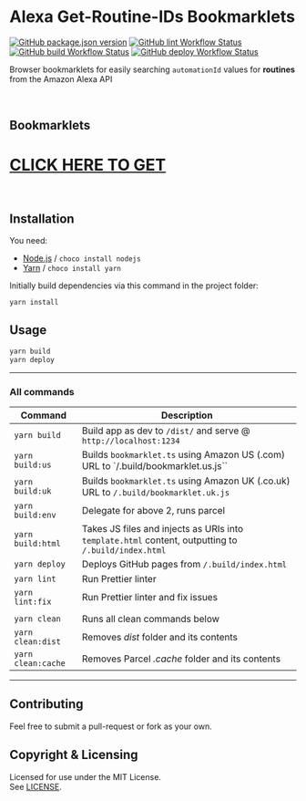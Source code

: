 # Alexa Get-Routine-IDs Bookmarklets

[![GitHub package.json version](https://img.shields.io/github/package-json/v/jamiegluk/alexa-get-routine-ids-bookmarklets?color=blue)](https://github.com/jamiegluk/alexa-get-routine-ids-bookmarklets/releases)
[![GitHub lint Workflow Status](https://img.shields.io/github/workflow/status/jamiegluk/alexa-get-routine-ids-bookmarklets/Lint?label=lint)](https://github.com/jamiegluk/alexa-get-routine-ids-bookmarklets/actions?query=workflow%3A%22Lint%22)
[![GitHub build Workflow Status](https://img.shields.io/github/workflow/status/jamiegluk/alexa-get-routine-ids-bookmarklets/Build?label=build)](https://github.com/jamiegluk/alexa-get-routine-ids-bookmarklets/actions?query=workflow%3A%22Build%22)
[![GitHub deploy Workflow Status](https://img.shields.io/github/workflow/status/jamiegluk/alexa-get-routine-ids-bookmarklets/Deploy?label=deploy)](https://github.com/jamiegluk/alexa-get-routine-ids-bookmarklets/actions?query=workflow%3A%22Deploy%22)

Browser bookmarklets for easily searching `automationId` values for **routines** from the Amazon Alexa API

<br/>

## Bookmarklets

# [CLICK HERE TO GET](https://jamiegluk.github.io/alexa-get-routine-ids-bookmarklets)

<br/>

## Installation

You need:

- [Node.js](https://nodejs.org) / `choco install nodejs`
- [Yarn](https://yarnpkg.com/) / `choco install yarn`

Initially build dependencies via this command in the project folder:

```
yarn install
```

## Usage

```bash
yarn build
yarn deploy
```

---

### All commands

| Command            | Description                                                                                         |
| ------------------ | --------------------------------------------------------------------------------------------------- |
| `yarn build`       | Build app as dev to `/dist/` and serve @ `http://localhost:1234`                                    |
| `yarn build:us`    | Builds `bookmarklet.ts` using Amazon US (.com) URL to `/.build/bookmarklet.us.js``                  |
| `yarn build:uk`    | Builds `bookmarklet.ts` using Amazon UK (.co.uk) URL to `/.build/bookmarklet.uk.js`                 |
| `yarn build:env`   | Delegate for above 2, runs parcel                                                                   |
| `yarn build:html`  | Takes JS files and injects as URIs into `template.html` content, outputting to `/.build/index.html` |
| `yarn deploy`      | Deploys GitHub pages from `/.build/index.html`                                                      |
| `yarn lint`        | Run Prettier linter                                                                                 |
| `yarn lint:fix`    | Run Prettier linter and fix issues                                                                  |
|                    |
| `yarn clean`       | Runs all clean commands below                                                                       |
| `yarn clean:dist`  | Removes _dist_ folder and its contents                                                              |
| `yarn clean:cache` | Removes Parcel _.cache_ folder and its contents                                                     |

---

## Contributing

Feel free to submit a pull-request or fork as your own.

## Copyright & Licensing

Licensed for use under the MIT License.  
See [LICENSE](LICENSE).

